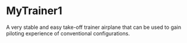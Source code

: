 # MyTrainer1
A very stable and easy take-off trainer airplane that can be used to gain piloting experience of conventional configurations.
